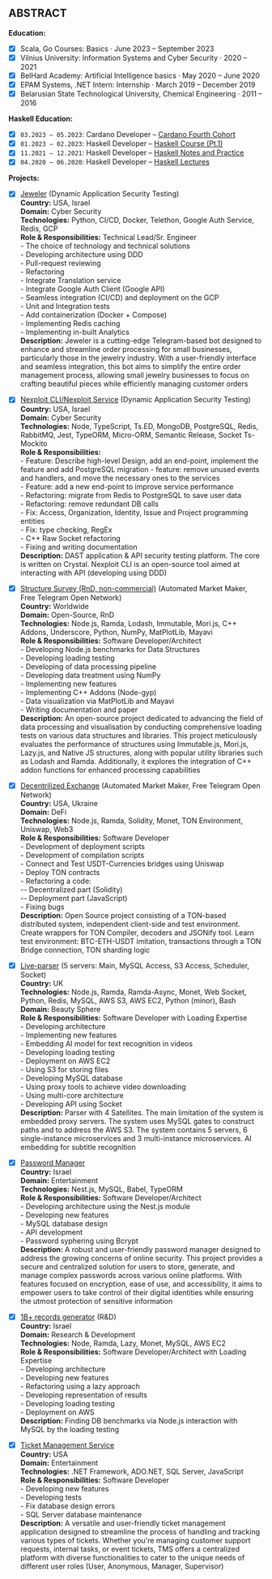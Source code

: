 ## ABSTRACT

 **Education:**

 - [x] Scala, Go Courses: Basics · June 2023 – September 2023
 - [x] Vilnius University: Information Systems and Cyber Security · 2020 – 2021
 - [x] BelHard Academy: Artificial Intelligence basics · May 2020 – June 2020
 - [x] EPAM Systems, .NET Intern: Internship · March 2019 – December 2019
 - [x] Belarusian State Technological University, Chemical Engineering · 2011 – 2016

 **Haskell Education:**
 - [x] ```03.2023 – 05.2023```: Cardano Developer – [Cardano Fourth Cohort](https://github.com/lenchevskii/plutus-pioneer-program/tree/fourth-iteration)
 - [x] ```01.2023 – 02.2023```: Haskell Developer – [Haskell Course (Pt.1)](https://stepik.org/course/75/syllabus)
 - [x] ```11.2021 – 12.2021```: Haskell Developer – [Haskell Notes and Practice](https://github.com/lenchevskii/haskell-lectures)
 - [x] ```04.2020 – 06.2020```: Haskell Developer – [Haskell Lectures ](https://github.com/lenchevskii/RWTH-lectures)

**Projects:**

- [x] [Jeweler](https://brightsec.com/) (Dynamic Application Security Testing)<br />
      **Country:** USA, Israel<br />
      **Domain:** Cyber Security<br />
      **Technologies:** Python, CI/CD, Docker, Telethon, Google Auth Service, Redis, GCP<br />
      **Role & Responsibilities:** Technical Lead/Sr. Engineer<br />
      - The choice of technology and technical solutions<br />
      - Developing architecture using DDD<br />
      - Pull-request reviewing<br />
      - Refactoring<br />
      - Integrate Translation service<br />
      - Integrate Google Auth Client (Google API)<br />
      - Seamless integration (CI/CD) and deployment on the GCP<br />
      - Unit and Integration tests<br />
      - Add containerization (Docker + Compose)<br />
      - Implementing Redis caching<br />
      - Implementing in-built Analytics<br />
      **Description:** Jeweler is a cutting-edge Telegram-based bot designed to enhance and streamline order processing for small businesses, particularly those in the jewelry industry. With a user-friendly interface and seamless integration, this bot aims to simplify the entire order management process, allowing small jewelry businesses to focus on crafting beautiful pieces while efficiently managing customer orders

- [x] [Nexploit CLI/Nexploit Service](https://brightsec.com/) (Dynamic Application Security Testing)<br />
      **Country:** USA, Israel<br />
      **Domain:** Cyber Security<br />
      **Technologies:** Node, TypeScript, Ts.ED, MongoDB, PostgreSQL, Redis, RabbitMQ, Jest, TypeORM, Micro-ORM, Semantic Release, Socket Ts-Mockito<br />
      **Role & Responsibilities:** <br />
      - Feature: Describe high-level Design, add an end-point, implement the feature and add PostgreSQL migration - feature: remove unused events and handlers, and move the necessary ones to the services<br />
      - Feature: add a new end-point to improve service performance<br />
      - Refactoring: migrate from Redis to PostgreSQL to save user data<br />
      - Refactoring: remove redundant DB calls<br />
      - Fix: Access, Organization, Identity, Issue and Project programming entities<br />
      - Fix: type checking, RegEx<br />
      - C++ Raw Socket refactoring<br />
      - Fixing and writing documentation<br />
      **Description:** DAST application & API security testing platform. The core is written on Crystal. Nexploit CLI is an open-source tool aimed at interacting with API (developing using DDD)

- [x] [Structure Survey (RnD, non-commercial)](https://github.com/sobakavosne/structure-survey) (Automated Market Maker, Free Telegram Open Network)<br />
      **Country:** Worldwide<br />
      **Domain:** Open-Source, RnD<br />
      **Technologies:** Node.js, Ramda, Lodash, Immutable, Mori.js, C++ Addons, Underscore, Python, NumPy, MatPlotLib, Mayavi<br />
      **Role & Responsibilities:** Software Developer/Architect<br />
      - Developing Node.js benchmarks for Data Structures<br />
      - Developing loading testing<br />
      - Developing of data processing pipeline<br />
      - Developing data treatment using NumPy<br />
      - Implementing new features<br />
      - Implementing C++ Addons (Node-gyp)<br />
      - Data visualization via MatPlotLib and Mayavi<br />
      - Writing documentation and paper<br />
      **Description:** An open-source project dedicated to advancing the field of data processing and visualisation by conducting comprehensive loading tests on various data structures and libraries. This project meticulously evaluates the performance of structures using Immutable.js, Mori.js, Lazy.js, and Native JS structures, along with popular utility libraries such as Lodash and Ramda. Additionally, it explores the integration of C++ addon functions for enhanced processing capabilities

- [x] [Decentrilized Exchange](https://github.com/sobakavosne/dex-clean) (Automated Market Maker, Free Telegram Open Network)<br />
      **Country:** USA, Ukraine<br />
      **Domain:** DeFi<br />
      **Technologies:** Node.js, Ramda, Solidity, Monet, TON Environment, Uniswap, Web3<br />
      **Role & Responsibilities:** Software Developer<br />
      - Development of deployment scripts<br />
      - Development of compilation scripts<br />
      - Connect and Test USDT-Currencies bridges using Uniswap<br />
      - Deploy TON contracts<br />
      - Refactoring a code:<br />
          -- Decentralized part (Solidity)<br />
          -- Deployment part (JavaScript)<br />
      - Fixing bugs<br />
      **Description:** Open Source project consisting of a TON-based distributed system, independent client-side and test environment. Create wrappers for TON Compiler, decoders and JSONify tool. Learn test environment: BTC-ETH-USDT imitation, transactions through a TON Bridge connection, TON sharding logic

- [x] [Live-parser](https://github.com/sobakavosne/massive-parser) (5 servers: Main, MySQL Access, S3 Access, Scheduler, Socket)<br />
      **Country:** UK<br />
      **Technologies:** Node.js, Ramda, Ramda-Async, Monet, Web Socket, Python, Redis, MySQL, AWS S3, AWS EC2, Python (minor), Bash<br />
      **Domain:** Beauty Sphere<br />
      **Role & Responsibilities:** Software Developer with Loading Expertise<br />
      - Developing architecture<br />
      - Implementing new features<br />
      - Embedding AI model for text recognition in videos<br />
      - Developing loading testing<br />
      - Deployment on AWS EC2<br />
      - Using S3 for storing files<br />
      - Developing MySQL database<br />
      - Using proxy tools to achieve video downloading<br />
      - Using multi-core architecture<br />
      - Developing API using Socket<br />
      **Description:** Parser with 4 Satellites. The main limitation of the system is embedded proxy servers. The system uses MySQL gates to construct paths and to address the AWS S3. The system contains 5 servers, 6 single-instance microservices and 3 multi-instance microservices. AI embedding for subtitle recognition

- [x] [Password Manager](https://github.com/sobakavosne/yumi-api)<br />
      **Country:** Israel<br />
      **Domain:** Entertainment<br />
      **Technologies:** Nest.js, MySQL, Babel, TypeORM<br />
      **Role & Responsibilities:** Software Developer/Architect<br />
      - Developing architecture using the Nest.js module<br />
      - Developing new features<br />
      - MySQL database design<br />
      - API development<br />
      - Password syphering using Bcrypt<br />
      **Description:** A robust and user-friendly password manager designed to address the growing concerns of online security. This project provides a secure and centralized solution for users to store, generate, and manage complex passwords across various online platforms. With features focused on encryption, ease of use, and accessibility, it aims to empower users to take control of their digital identities while ensuring the utmost protection of sensitive information

- [x] [1B+ records generator](https://github.com/sobakavosne/generator) (R&D)<br /> 
      **Country:** Israel<br />
      **Domain:** Research & Development<br />
      **Technologies:** Node, Ramda, Lazy, Monet, MySQL, AWS EC2<br />
      **Role & Responsibilities:** Software Developer/Architect with Loading Expertise<br />
      - Developing architecture<br />
      - Developing new features<br />
      - Refactoring using a lazy approach<br />
      - Developing representation of results<br />
      - Developing loading testing<br />
      - Deployment on AWS<br />
      **Description:** Finding DB benchmarks via Node.js interaction with MySQL by the loading testing


- [x] [Ticket Management Service](https://github.com/sobakavosne/ticket-management-service) <br /> 
      **Country:** USA<br />
      **Domain:** Entertainment<br />
      **Technologies:** .NET Framework, ADO.NET, SQL Server, JavaScript<br />
      **Role & Responsibilities:** Software Developer<br />
      - Developing new features<br />
      - Developing tests<br />
      - Fix database design errors<br />
      - SQL Server database maintenance<br />
      **Description:** A versatile and user-friendly ticket management application designed to streamline the process of handling and tracking various types of tickets. Whether you're managing customer support requests, internal tasks, or event tickets, TMS offers a centralized platform with diverse functionalities to cater to the unique needs of different user roles (User, Anonymous, Manager, Supervisor)
